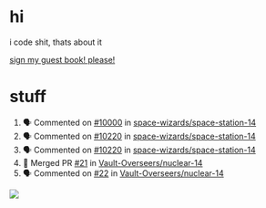 # hi
i code shit, thats about it

[sign my guest book! please!](https://github.com/Just-a-Unity-Dev/Just-a-Unity-Dev/issues/new?&body=Sign%20my%20guest%20book%20by%20placing%20your%20name%20in%20the%20title,%20how%27d%20you%20get%20to%20this%20page%20and%20why?%20Don%27t%20forget%20you%20have%20an%20entire%20notebook%20in%20your%20hands!)


# stuff
<!--START_SECTION:activity-->
1. 🗣 Commented on [#10000](https://github.com/space-wizards/space-station-14/issues/10000) in [space-wizards/space-station-14](https://github.com/space-wizards/space-station-14)
2. 🗣 Commented on [#10220](https://github.com/space-wizards/space-station-14/issues/10220) in [space-wizards/space-station-14](https://github.com/space-wizards/space-station-14)
3. 🗣 Commented on [#10220](https://github.com/space-wizards/space-station-14/issues/10220) in [space-wizards/space-station-14](https://github.com/space-wizards/space-station-14)
4. 🎉 Merged PR [#21](https://github.com/Vault-Overseers/nuclear-14/pull/21) in [Vault-Overseers/nuclear-14](https://github.com/Vault-Overseers/nuclear-14)
5. 🗣 Commented on [#22](https://github.com/Vault-Overseers/nuclear-14/issues/22) in [Vault-Overseers/nuclear-14](https://github.com/Vault-Overseers/nuclear-14)
<!--END_SECTION:activity-->

![](https://github-profile-summary-cards.vercel.app/api/cards/profile-details?username=Just-a-Unity-Dev&theme=solarized_dark)
